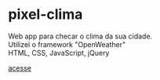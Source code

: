 # pixel-clima
Web app para checar o clima da sua cidade. </br>
Utilizei o framework "OpenWeather" </br>
HTML, CSS, JavaScript, jQuery

<a href="">acesse</a>

